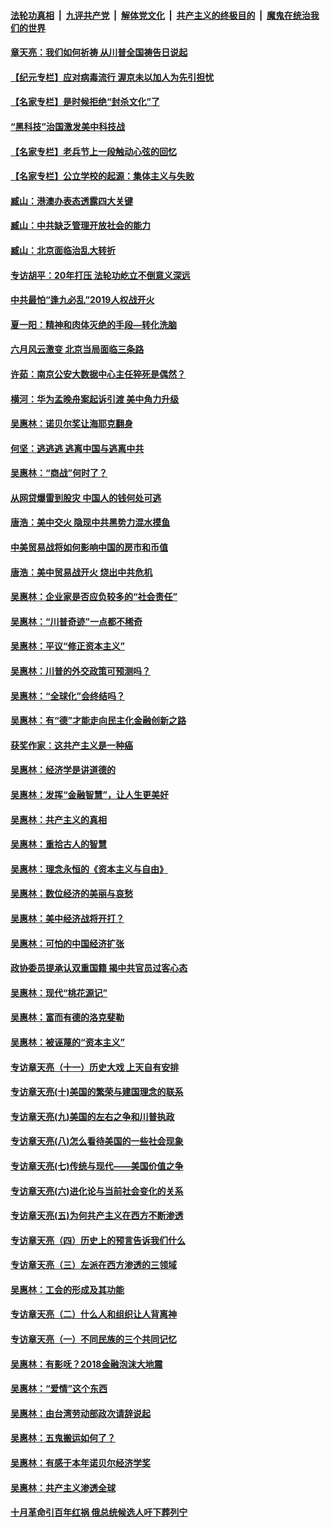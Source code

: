 

####  [法轮功真相](../../../../basic/blob/master/README.md?t=06281731) &nbsp;|&nbsp; [九评共产党](../../../../9ping.md/blob/master/README.md?t=06281731) &nbsp;|&nbsp; [解体党文化](../../../../jtdwh.md/blob/master/README.md?t=06281731)  &nbsp;|&nbsp; [共产主义的终极目的](../../../../gczydzjmd.md/blob/master/README.md?t=06281731) &nbsp;|&nbsp; [魔鬼在统治我们的世界](../../../../mgztzwmdsj.md/blob/master/README.md?t=06281731) 

#### [章天亮：我们如何祈祷 从川普全国祷告日说起](../pages/nsc423/n11944627.md?t=06281731) 

#### [【纪元专栏】应对病毒流行 渥京未以加人为先引担忧](../pages/nsc423/n11875714.md?t=06281731) 

#### [【名家专栏】是时候拒绝“封杀文化”了](../pages/nsc423/n11814093.md?t=06281731) 

#### [“黑科技”治国激发美中科技战](../pages/nsc423/n11638056.md?t=06281731) 

#### [【名家专栏】老兵节上一段触动心弦的回忆](../pages/nsc423/n11646016.md?t=06281731) 

#### [【名家专栏】公立学校的起源：集体主义与失败](../pages/nsc423/n11601833.md?t=06281731) 

#### [臧山：港澳办表态透露四大关键](../pages/nsc423/n11421628.md?t=06281731) 

#### [臧山：中共缺乏管理开放社会的能力](../pages/nsc423/n11407457.md?t=06281731) 

#### [臧山：北京面临治乱大转折](../pages/nsc423/n11406895.md?t=06281731) 

#### [专访胡平：20年打压 法轮功屹立不倒意义深远](../pages/nsc423/n11398800.md?t=06281731) 

#### [中共最怕“逢九必乱”2019人权战开火](../pages/nsc423/n11385248.md?t=06281731) 

#### [夏一阳：精神和肉体灭绝的手段—转化洗脑](../pages/nsc423/n11368250.md?t=06281731) 

#### [六月风云激变 北京当局面临三条路](../pages/nsc423/n11313668.md?t=06281731) 

#### [许茹：南京公安大数据中心主任猝死是偶然？](../pages/nsc423/n11064744.md?t=06281731) 

#### [横河：华为孟晚舟案起诉引渡 美中角力升级](../pages/nsc423/n11027230.md?t=06281731) 

#### [吴惠林：诺贝尔奖让海耶克翻身](../pages/nsc423/n10890049.md?t=06281731) 

#### [何坚：逃逃逃 逃离中国与逃离中共](../pages/nsc423/n10592891.md?t=06281731) 

#### [吴惠林：“商战”何时了？](../pages/nsc423/n10573558.md?t=06281731) 

#### [从网贷爆雷到股灾 中国人的钱何处可逃](../pages/nsc423/n10572800.md?t=06281731) 

#### [唐浩：美中交火 隐现中共黑势力混水摸鱼](../pages/nsc423/n10544040.md?t=06281731) 

#### [中美贸易战将如何影响中国的房市和币值](../pages/nsc423/n10543697.md?t=06281731) 

#### [唐浩：美中贸易战开火 烧出中共危机](../pages/nsc423/n10540126.md?t=06281731) 

#### [吴惠林：企业家是否应负较多的“社会责任”](../pages/nsc423/n10535022.md?t=06281731) 

#### [吴惠林：“川普奇迹”一点都不稀奇](../pages/nsc423/n10512808.md?t=06281731) 

#### [吴惠林：平议“修正资本主义”](../pages/nsc423/n10495724.md?t=06281731) 

#### [吴惠林：川普的外交政策可预测吗？](../pages/nsc423/n10462387.md?t=06281731) 

#### [吴惠林：“全球化”会终结吗？](../pages/nsc423/n10452838.md?t=06281731) 

#### [吴惠林：有“德”才能走向民主化金融创新之路](../pages/nsc423/n10432292.md?t=06281731) 

#### [获奖作家：这共产主义是一种癌](../pages/nsc423/n10431541.md?t=06281731) 

#### [吴惠林：经济学是讲道德的](../pages/nsc423/n10398014.md?t=06281731) 

#### [吴惠林：发挥“金融智慧”，让人生更美好](../pages/nsc423/n10375019.md?t=06281731) 

#### [吴惠林：共产主义的真相](../pages/nsc423/n10351394.md?t=06281731) 

#### [吴惠林：重拾古人的智慧](../pages/nsc423/n10337691.md?t=06281731) 

#### [吴惠林：理念永恒的《资本主义与自由》](../pages/nsc423/n10316274.md?t=06281731) 

#### [吴惠林：数位经济的美丽与哀愁](../pages/nsc423/n10292946.md?t=06281731) 

#### [吴惠林：美中经济战将开打？](../pages/nsc423/n10258825.md?t=06281731) 

#### [吴惠林：可怕的中国经济扩张](../pages/nsc423/n10219147.md?t=06281731) 

#### [政协委员提承认双重国籍 揭中共官员过客心态](../pages/nsc423/n10208809.md?t=06281731) 

#### [吴惠林：现代“桃花源记”](../pages/nsc423/n10185234.md?t=06281731) 

#### [吴惠林：富而有德的洛克斐勒](../pages/nsc423/n10142264.md?t=06281731) 

#### [吴惠林：被诬蔑的“资本主义”](../pages/nsc423/n10124816.md?t=06281731) 

#### [专访章天亮（十一）历史大戏 上天自有安排](../pages/nsc423/n10094905.md?t=06281731) 

#### [专访章天亮(十)美国的繁荣与建国理念的联系](../pages/nsc423/n10094899.md?t=06281731) 

#### [专访章天亮(九)美国的左右之争和川普执政](../pages/nsc423/n10094889.md?t=06281731) 

#### [专访章天亮(八)怎么看待美国的一些社会现象](../pages/nsc423/n10094857.md?t=06281731) 

#### [专访章天亮(七)传统与现代——美国价值之争](../pages/nsc423/n10093140.md?t=06281731) 

#### [专访章天亮(六)进化论与当前社会变化的关系](../pages/nsc423/n10092036.md?t=06281731) 

#### [专访章天亮(五)为何共产主义在西方不断渗透](../pages/nsc423/n10083620.md?t=06281731) 

#### [专访章天亮（四）历史上的预言告诉我们什么](../pages/nsc423/n10083606.md?t=06281731) 

#### [专访章天亮（三）左派在西方渗透的三领域](../pages/nsc423/n10081115.md?t=06281731) 

#### [吴惠林：工会的形成及其功能](../pages/nsc423/n10080633.md?t=06281731) 

#### [专访章天亮（二）什么人和组织让人背离神](../pages/nsc423/n10076637.md?t=06281731) 

#### [专访章天亮（一）不同民族的三个共同记忆](../pages/nsc423/n10074188.md?t=06281731) 

#### [吴惠林：有影呒？2018金融泡沫大地震](../pages/nsc423/n10040534.md?t=06281731) 

#### [吴惠林：“爱情”这个东西](../pages/nsc423/n10019423.md?t=06281731) 

#### [吴惠林：由台湾劳动部政次请辞说起](../pages/nsc423/n9979679.md?t=06281731) 

#### [吴惠林：五鬼搬运如何了？](../pages/nsc423/n9925338.md?t=06281731) 

#### [吴惠林：有感于本年诺贝尔经济学奖](../pages/nsc423/n9871883.md?t=06281731) 

#### [吴惠林：共产主义渗透全球](../pages/nsc423/n9812748.md?t=06281731) 

#### [十月革命引百年红祸 俄总统候选人吁下葬列宁](../pages/nsc423/n9810182.md?t=06281731) 

